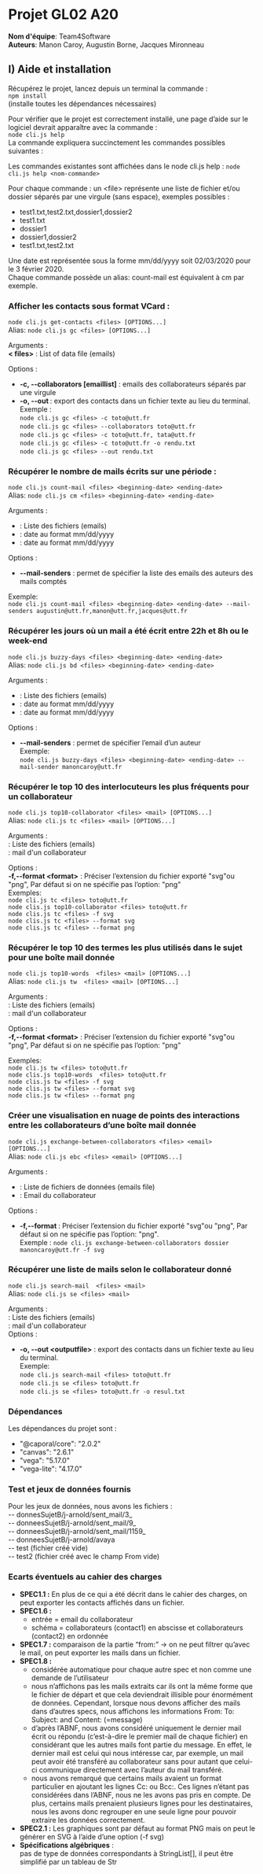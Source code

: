 # Projet GL02 A20 
**Nom d'équipe**: Team4Software  
**Auteurs**: Manon Caroy, Augustin Borne, Jacques Mironneau  

## I) Aide et installation

Récupérez le projet, lancez depuis un terminal la commande :  
```npm install```  
  (installe toutes les dépendances nécessaires)

Pour vérifier que le projet est correctement installé, une page d’aide sur le logiciel devrait apparaître avec la commande :  
    ```node cli.js help```  
 La commande expliquera succinctement les commandes possibles suivantes :

Les commandes existantes sont affichées dans le node cli.js help : 
```node cli.js help <nom-commande>```

Pour chaque commande : un \<file\> représente une liste de fichier et/ou dossier séparés par une virgule (sans espace), exemples possibles :
- test1.txt,test2.txt,dossier1,dossier2
- test1.txt
- dossier1
- dossier1,dossier2
- test1.txt,test2.txt

Une date est représentée sous la forme mm/dd/yyyy soit 02/03/2020 pour le 3 février 2020.  
Chaque commande possède un alias: count-mail est équivalent à cm par exemple.

### Afficher les contacts sous format VCard : 
```node cli.js get-contacts <files> [OPTIONS...]```  
Alias: ```node cli.js gc <files> [OPTIONS...]```  
 
Arguments :   
**< files>** : List of data file (emails)  

Options :  
- **-c, --collaborators [emaillist]** : emails des collaborateurs séparés par une virgule  
- **-o, --out <outputfile>** : export des contacts dans un fichier texte au lieu du terminal.  
Exemple :  
```node cli.js gc <files> -c toto@utt.fr```  
```node cli.js gc <files> --collaborators toto@utt.fr```  
```node cli.js gc <files> -c toto@utt.fr, tata@utt.fr```  
```node cli.js gc <files> -c toto@utt.fr -o rendu.txt```  
```node cli.js gc <files> --out rendu.txt``` 


### Récupérer le nombre de mails écrits sur une période : 
```node cli.js count-mail <files> <beginning-date> <ending-date>```    
Alias: ```node cli.js cm <files> <beginning-date> <ending-date>```    

Arguments :   
- **<files>** : Liste des fichiers (emails)  
- **<beginning-date>** : date au format mm/dd/yyyy  
- **<ending-date>** : date au format mm/dd/yyyy

Options :  
- **--mail-senders** : permet de spécifier la liste des emails des auteurs des mails comptés

Exemple:  
```node cli.js count-mail <files> <beginning-date> <ending-date> --mail-senders augustin@utt.fr,manon@utt.fr,jacques@utt.fr```

### Récupérer les jours où un mail a été écrit entre 22h et 8h ou le week-end
```node cli.js buzzy-days <files> <beginning-date> <ending-date>```  
Alias: ```node cli.js bd <files> <beginning-date> <ending-date>```

Arguments :   
- **<files>** : Liste des fichiers (emails)
- **<beginning-date>** : date au format mm/dd/yyyy
- **<ending-date>** : date au format mm/dd/yyyy  

Options : 
- **--mail-senders** : permet de spécifier l’email d’un auteur  
Exemple:  
```node cli.js buzzy-days <files> <beginning-date> <ending-date> --mail-sender manoncaroy@utt.fr```

### Récupérer le top 10 des interlocuteurs les plus fréquents pour un collaborateur
```node cli.js top10-collaborator <files> <mail> [OPTIONS...]```  
Alias: ```node cli.js tc <files> <mail> [OPTIONS...]```  

Arguments :  
**<files>** : Liste des fichiers (emails)  
**<mail>** : mail d'un collaborateur  

Options :  
**-f,--format \<format>** : Préciser l’extension du fichier exporté "svg"ou "png", Par défaut si on ne spécifie pas l’option: "png"  
Exemples:  
```node cli.js tc <files> toto@utt.fr```  
```node clis.js top10-collaborator <files> toto@utt.fr```  
```node clis.js tc <files> -f svg```  
```node clis.js tc <files> --format svg```  
```node clis.js tc <files> --format png```  

### Récupérer le top 10 des termes les plus utilisés dans le sujet pour une boîte mail donnée
```node cli.js top10-words  <files> <mail> [OPTIONS...]```  
Alias: ```node cli.js tw  <files> <mail> [OPTIONS...]```


Arguments :  
**<files>** : Liste des fichiers (emails)  
**<mail>** : mail d'un collaborateur  

Options :  
**-f,--format \<format>** : Préciser l’extension du fichier exporté "svg"ou "png", Par défaut si on ne spécifie pas l’option: "png"  

Exemples:  
```node cli.js tw <files> toto@utt.fr```  
```node clis.js top10-words  <files> toto@utt.fr```  
```node clis.js tw <files> -f svg```  
```node clis.js tw <files> --format svg```  
```node clis.js tw <files> --format png```  

### Créer une visualisation en nuage de points des interactions entre les collaborateurs d’une boîte mail donnée
```node cli.js exchange-between-collaborators <files> <email> [OPTIONS...]```  
Alias: ```node cli.js ebc <files> <email> [OPTIONS...]```  

Arguments :  
- **<files>** : Liste de fichiers de données (emails file)  
- **<mail>** : Email du collaborateur  

Options :  
- **-f,--format <format>** :  Préciser l’extension du fichier exporté "svg"ou "png", Par défaut si on ne spécifie pas l’option: "png".  
    Exemple :
        ```node cli.js exchange-between-collaborators dossier  manoncaroy@utt.fr -f svg```


### Récupérer une liste de mails selon le collaborateur donné
```node cli.js search-mail  <files> <mail>```  
Alias: ```node cli.js se <files> <mail>```  

Arguments :  
**<files>** : Liste des fichiers (emails)  
**<mail>** : mail d'un collaborateur  
Options :  
- **-o, --out \<outputfile>** : export des contacts dans un fichier texte au lieu du terminal.  
Exemple:  
```node cli.js search-mail <files> toto@utt.fr```    
```node cli.js se <files> toto@utt.fr```  
```node cli.js se <files> toto@utt.fr -o resul.txt ```  

### Dépendances
Les dépendances du projet sont :  
- "@caporal/core": "2.0.2"  
- "canvas": "2.6.1"  
- "vega": "5.17.0"  
- "vega-lite": "4.17.0"  

### Test et jeux de données fournis

Pour les jeux de données, nous avons les fichiers :  
-- donnesSujetB/j-arnold/sent_mail/3_  
-- donneesSujetB/j-arnold/sent_mail/9_  
-- donneesSujetB/j-arnold/sent_mail/1159_  
-- donneesSujetB/j-arnold/avaya  
-- test (fichier créé vide)  
-- test2 (fichier créé avec le champ From vide)  

### Ecarts éventuels au cahier des charges

- **SPEC1.1 :** En plus de ce qui a été décrit dans le cahier des charges, on peut exporter les contacts affichés dans un fichier.  
- **SPEC1.6 :**  
  - entrée = email du collaborateur  
  - schéma = collaborateurs (contact1) en abscisse et collaborateurs (contact2) en ordonnée  
- **SPEC1.7 :** comparaison de la partie “from:” → on ne peut filtrer qu’avec le mail, on peut exporter les mails dans un fichier.  
- **SPEC1.8 :**
  - considérée automatique pour chaque autre spec et non comme une demande de l’utilisateur  
  - nous n’affichons pas les mails extraits car ils ont la même forme que le fichier de départ et que cela deviendrait illisible pour énormément de données. Cependant, lorsque nous devons afficher des mails dans d’autres specs, nous affichons les informations From: To: Subject: and Content: (=message)  
  - d’après l’ABNF, nous avons considéré uniquement le dernier mail écrit ou répondu (c’est-à-dire le premier mail de chaque fichier) en considérant que les autres mails font partie du message. En effet, le dernier mail est celui qui nous intéresse car, par exemple, un mail peut avoir été transféré au collaborateur sans pour autant que celui-ci communique directement avec l’auteur du mail transféré.  
  - nous avons remarqué que certains mails avaient un format particulier en ajoutant les lignes Cc: ou Bcc:. Ces lignes n’étant pas considérées dans l’ABNF, nous ne les avons pas pris en compte. De plus, certains mails prenaient plusieurs lignes pour les destinataires, nous les avons donc regrouper en une seule ligne pour pouvoir extraire les données correctement.  
- **SPEC2.1 :**  Les graphiques sont par défaut au format PNG mais on peut le générer en SVG à l’aide d’une option (-f svg)  
- **Spécifications algébriques** :  
pas de type de données correspondants à StringList[], il peut être simplifié par un tableau de Str
